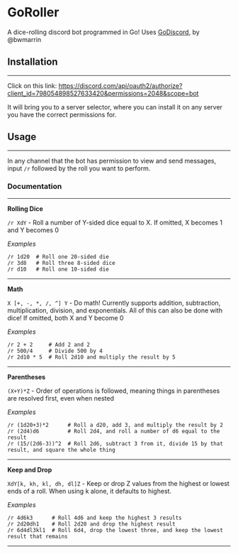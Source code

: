 # GoRoller
A dice-rolling discord bot programmed in Go!
Uses [GoDiscord](https://github.com/bwmarrin/discordgo), by @bwmarrin

## Installation
___

Click on this link: https://discord.com/api/oauth2/authorize?client_id=798054898527633420&permissions=2048&scope=bot

It will bring you to a server selector, where you can install it on any server you have the correct permissions for. 

## Usage
___

In any channel that the bot has permission to view and send messages, input `/r` followed by the roll you want to perform.

### Documentation
___

**Rolling Dice**

`/r XdY` - Roll a number of Y-sided dice equal to X. If omitted, X becomes 1 and Y becomes 0

*Examples*

```
/r 1d20  # Roll one 20-sided die
/r 3d8   # Roll three 8-sided dice
/r d10   # Roll one 10-sided die
```
___
	
**Math**
	
`X [+, -, *, /, ^] Y` - Do math! Currently supports addition, subtraction, multiplication, division, and exponentials. All of this can also be done with dice! If omitted, both X and Y become 0

*Examples*

```
/r 2 + 2     # Add 2 and 2
/r 500/4     # Divide 500 by 4
/r 2d10 * 5  # Roll 2d10 and multiply the result by 5
```
___

**Parentheses**
	
`(X+Y)*Z` - Order of operations is followed, meaning things in parentheses are resolved first, even when nested

*Examples*

```
/r (1d20+3)*2      # Roll a d20, add 3, and multiply the result by 2
/r (2d4)d6         # Roll 2d4, and roll a number of d6 equal to the result
/r (15/(2d6-3))^2  # Roll 2d6, subtract 3 from it, divide 15 by that result, and square the whole thing
```
___

**Keep and Drop**
	
`XdY[k, kh, kl, dh, dl]Z` - Keep or drop Z values from the highest or lowest ends of a roll. When using k alone, it defaults to highest.

*Examples*

```
/r 4d6k3      # Roll 4d6 and keep the highest 3 results
/r 2d20dh1    # Roll 2d20 and drop the highest result
/r 6d4dl3kl1  # Roll 6d4, drop the lowest three, and keep the lowest result that remains
```
___